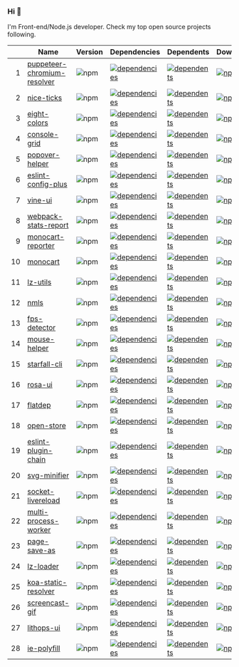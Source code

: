 ### Hi 👋

I'm Front-end/Node.js developer. Check my top open source projects following.

|  |Name                          |Version|Dependencies|Dependents|Downloads
|-:|------------------------------|-------|------------|----------|---------
| 1|[puppeteer-chromium-resolver](https://github.com/cenfun/puppeteer-chromium-resolver)|![npm](https://img.shields.io/npm/v/puppeteer-chromium-resolver)|[![dependencies](https://img.shields.io/librariesio/github/cenfun/puppeteer-chromium-resolver)](https://github.com/cenfun/puppeteer-chromium-resolver/network/dependencies)|[![dependents](https://img.shields.io/librariesio/dependents/npm/puppeteer-chromium-resolver)](https://github.com/cenfun/puppeteer-chromium-resolver/network/dependents)|[![npm](https://img.shields.io/npm/dm/puppeteer-chromium-resolver)](https://www.npmjs.com/package/puppeteer-chromium-resolver)
| 2|[nice-ticks](https://github.com/cenfun/nice-ticks)|![npm](https://img.shields.io/npm/v/nice-ticks)|[![dependencies](https://img.shields.io/librariesio/github/cenfun/nice-ticks)](https://github.com/cenfun/nice-ticks/network/dependencies)|[![dependents](https://img.shields.io/librariesio/dependents/npm/nice-ticks)](https://github.com/cenfun/nice-ticks/network/dependents)|[![npm](https://img.shields.io/npm/dm/nice-ticks)](https://www.npmjs.com/package/nice-ticks)
| 3|[eight-colors](https://github.com/cenfun/eight-colors)|![npm](https://img.shields.io/npm/v/eight-colors)|[![dependencies](https://img.shields.io/librariesio/github/cenfun/eight-colors)](https://github.com/cenfun/eight-colors/network/dependencies)|[![dependents](https://img.shields.io/librariesio/dependents/npm/eight-colors)](https://github.com/cenfun/eight-colors/network/dependents)|[![npm](https://img.shields.io/npm/dm/eight-colors)](https://www.npmjs.com/package/eight-colors)
| 4|[console-grid](https://github.com/cenfun/console-grid)|![npm](https://img.shields.io/npm/v/console-grid)|[![dependencies](https://img.shields.io/librariesio/github/cenfun/console-grid)](https://github.com/cenfun/console-grid/network/dependencies)|[![dependents](https://img.shields.io/librariesio/dependents/npm/console-grid)](https://github.com/cenfun/console-grid/network/dependents)|[![npm](https://img.shields.io/npm/dm/console-grid)](https://www.npmjs.com/package/console-grid)
| 5|[popover-helper](https://github.com/cenfun/popover-helper)|![npm](https://img.shields.io/npm/v/popover-helper)|[![dependencies](https://img.shields.io/librariesio/github/cenfun/popover-helper)](https://github.com/cenfun/popover-helper/network/dependencies)|[![dependents](https://img.shields.io/librariesio/dependents/npm/popover-helper)](https://github.com/cenfun/popover-helper/network/dependents)|[![npm](https://img.shields.io/npm/dm/popover-helper)](https://www.npmjs.com/package/popover-helper)
| 6|[eslint-config-plus](https://github.com/cenfun/eslint-config-plus)|![npm](https://img.shields.io/npm/v/eslint-config-plus)|[![dependencies](https://img.shields.io/librariesio/github/cenfun/eslint-config-plus)](https://github.com/cenfun/eslint-config-plus/network/dependencies)|[![dependents](https://img.shields.io/librariesio/dependents/npm/eslint-config-plus)](https://github.com/cenfun/eslint-config-plus/network/dependents)|[![npm](https://img.shields.io/npm/dm/eslint-config-plus)](https://www.npmjs.com/package/eslint-config-plus)
| 7|[vine-ui](https://github.com/cenfun/vine-ui)|![npm](https://img.shields.io/npm/v/vine-ui)|[![dependencies](https://img.shields.io/librariesio/github/cenfun/vine-ui)](https://github.com/cenfun/vine-ui/network/dependencies)|[![dependents](https://img.shields.io/librariesio/dependents/npm/vine-ui)](https://github.com/cenfun/vine-ui/network/dependents)|[![npm](https://img.shields.io/npm/dm/vine-ui)](https://www.npmjs.com/package/vine-ui)
| 8|[webpack-stats-report](https://github.com/cenfun/webpack-stats-report)|![npm](https://img.shields.io/npm/v/webpack-stats-report)|[![dependencies](https://img.shields.io/librariesio/github/cenfun/webpack-stats-report)](https://github.com/cenfun/webpack-stats-report/network/dependencies)|[![dependents](https://img.shields.io/librariesio/dependents/npm/webpack-stats-report)](https://github.com/cenfun/webpack-stats-report/network/dependents)|[![npm](https://img.shields.io/npm/dm/webpack-stats-report)](https://www.npmjs.com/package/webpack-stats-report)
| 9|[monocart-reporter](https://github.com/cenfun/monocart-reporter)|![npm](https://img.shields.io/npm/v/monocart-reporter)|[![dependencies](https://img.shields.io/librariesio/github/cenfun/monocart-reporter)](https://github.com/cenfun/monocart-reporter/network/dependencies)|[![dependents](https://img.shields.io/librariesio/dependents/npm/monocart-reporter)](https://github.com/cenfun/monocart-reporter/network/dependents)|[![npm](https://img.shields.io/npm/dm/monocart-reporter)](https://www.npmjs.com/package/monocart-reporter)
|10|[monocart](https://github.com/cenfun/monocart)|![npm](https://img.shields.io/npm/v/monocart)|[![dependencies](https://img.shields.io/librariesio/github/cenfun/monocart)](https://github.com/cenfun/monocart/network/dependencies)|[![dependents](https://img.shields.io/librariesio/dependents/npm/monocart)](https://github.com/cenfun/monocart/network/dependents)|[![npm](https://img.shields.io/npm/dm/monocart)](https://www.npmjs.com/package/monocart)
|11|[lz-utils](https://github.com/cenfun/lz-utils)|![npm](https://img.shields.io/npm/v/lz-utils)|[![dependencies](https://img.shields.io/librariesio/github/cenfun/lz-utils)](https://github.com/cenfun/lz-utils/network/dependencies)|[![dependents](https://img.shields.io/librariesio/dependents/npm/lz-utils)](https://github.com/cenfun/lz-utils/network/dependents)|[![npm](https://img.shields.io/npm/dm/lz-utils)](https://www.npmjs.com/package/lz-utils)
|12|[nmls](https://github.com/cenfun/nmls)|![npm](https://img.shields.io/npm/v/nmls)|[![dependencies](https://img.shields.io/librariesio/github/cenfun/nmls)](https://github.com/cenfun/nmls/network/dependencies)|[![dependents](https://img.shields.io/librariesio/dependents/npm/nmls)](https://github.com/cenfun/nmls/network/dependents)|[![npm](https://img.shields.io/npm/dm/nmls)](https://www.npmjs.com/package/nmls)
|13|[fps-detector](https://github.com/cenfun/fps-detector)|![npm](https://img.shields.io/npm/v/fps-detector)|[![dependencies](https://img.shields.io/librariesio/github/cenfun/fps-detector)](https://github.com/cenfun/fps-detector/network/dependencies)|[![dependents](https://img.shields.io/librariesio/dependents/npm/fps-detector)](https://github.com/cenfun/fps-detector/network/dependents)|[![npm](https://img.shields.io/npm/dm/fps-detector)](https://www.npmjs.com/package/fps-detector)
|14|[mouse-helper](https://github.com/cenfun/mouse-helper)|![npm](https://img.shields.io/npm/v/mouse-helper)|[![dependencies](https://img.shields.io/librariesio/github/cenfun/mouse-helper)](https://github.com/cenfun/mouse-helper/network/dependencies)|[![dependents](https://img.shields.io/librariesio/dependents/npm/mouse-helper)](https://github.com/cenfun/mouse-helper/network/dependents)|[![npm](https://img.shields.io/npm/dm/mouse-helper)](https://www.npmjs.com/package/mouse-helper)
|15|[starfall-cli](https://github.com/cenfun/starfall-cli)|![npm](https://img.shields.io/npm/v/starfall-cli)|[![dependencies](https://img.shields.io/librariesio/github/cenfun/starfall-cli)](https://github.com/cenfun/starfall-cli/network/dependencies)|[![dependents](https://img.shields.io/librariesio/dependents/npm/starfall-cli)](https://github.com/cenfun/starfall-cli/network/dependents)|[![npm](https://img.shields.io/npm/dm/starfall-cli)](https://www.npmjs.com/package/starfall-cli)
|16|[rosa-ui](https://github.com/cenfun/rosa-ui)|![npm](https://img.shields.io/npm/v/rosa-ui)|[![dependencies](https://img.shields.io/librariesio/github/cenfun/rosa-ui)](https://github.com/cenfun/rosa-ui/network/dependencies)|[![dependents](https://img.shields.io/librariesio/dependents/npm/rosa-ui)](https://github.com/cenfun/rosa-ui/network/dependents)|[![npm](https://img.shields.io/npm/dm/rosa-ui)](https://www.npmjs.com/package/rosa-ui)
|17|[flatdep](https://github.com/cenfun/flatdep)|![npm](https://img.shields.io/npm/v/flatdep)|[![dependencies](https://img.shields.io/librariesio/github/cenfun/flatdep)](https://github.com/cenfun/flatdep/network/dependencies)|[![dependents](https://img.shields.io/librariesio/dependents/npm/flatdep)](https://github.com/cenfun/flatdep/network/dependents)|[![npm](https://img.shields.io/npm/dm/flatdep)](https://www.npmjs.com/package/flatdep)
|18|[open-store](https://github.com/cenfun/open-store)|![npm](https://img.shields.io/npm/v/open-store)|[![dependencies](https://img.shields.io/librariesio/github/cenfun/open-store)](https://github.com/cenfun/open-store/network/dependencies)|[![dependents](https://img.shields.io/librariesio/dependents/npm/open-store)](https://github.com/cenfun/open-store/network/dependents)|[![npm](https://img.shields.io/npm/dm/open-store)](https://www.npmjs.com/package/open-store)
|19|[eslint-plugin-chain](https://github.com/cenfun/eslint-plugin-chain)|![npm](https://img.shields.io/npm/v/eslint-plugin-chain)|[![dependencies](https://img.shields.io/librariesio/github/cenfun/eslint-plugin-chain)](https://github.com/cenfun/eslint-plugin-chain/network/dependencies)|[![dependents](https://img.shields.io/librariesio/dependents/npm/eslint-plugin-chain)](https://github.com/cenfun/eslint-plugin-chain/network/dependents)|[![npm](https://img.shields.io/npm/dm/eslint-plugin-chain)](https://www.npmjs.com/package/eslint-plugin-chain)
|20|[svg-minifier](https://github.com/cenfun/svg-minifier)|![npm](https://img.shields.io/npm/v/svg-minifier)|[![dependencies](https://img.shields.io/librariesio/github/cenfun/svg-minifier)](https://github.com/cenfun/svg-minifier/network/dependencies)|[![dependents](https://img.shields.io/librariesio/dependents/npm/svg-minifier)](https://github.com/cenfun/svg-minifier/network/dependents)|[![npm](https://img.shields.io/npm/dm/svg-minifier)](https://www.npmjs.com/package/svg-minifier)
|21|[socket-livereload](https://github.com/cenfun/socket-livereload)|![npm](https://img.shields.io/npm/v/socket-livereload)|[![dependencies](https://img.shields.io/librariesio/github/cenfun/socket-livereload)](https://github.com/cenfun/socket-livereload/network/dependencies)|[![dependents](https://img.shields.io/librariesio/dependents/npm/socket-livereload)](https://github.com/cenfun/socket-livereload/network/dependents)|[![npm](https://img.shields.io/npm/dm/socket-livereload)](https://www.npmjs.com/package/socket-livereload)
|22|[multi-process-worker](https://github.com/cenfun/multi-process-worker)|![npm](https://img.shields.io/npm/v/multi-process-worker)|[![dependencies](https://img.shields.io/librariesio/github/cenfun/multi-process-worker)](https://github.com/cenfun/multi-process-worker/network/dependencies)|[![dependents](https://img.shields.io/librariesio/dependents/npm/multi-process-worker)](https://github.com/cenfun/multi-process-worker/network/dependents)|[![npm](https://img.shields.io/npm/dm/multi-process-worker)](https://www.npmjs.com/package/multi-process-worker)
|23|[page-save-as](https://github.com/cenfun/page-save-as)|![npm](https://img.shields.io/npm/v/page-save-as)|[![dependencies](https://img.shields.io/librariesio/github/cenfun/page-save-as)](https://github.com/cenfun/page-save-as/network/dependencies)|[![dependents](https://img.shields.io/librariesio/dependents/npm/page-save-as)](https://github.com/cenfun/page-save-as/network/dependents)|[![npm](https://img.shields.io/npm/dm/page-save-as)](https://www.npmjs.com/package/page-save-as)
|24|[lz-loader](https://github.com/cenfun/lz-loader)|![npm](https://img.shields.io/npm/v/lz-loader)|[![dependencies](https://img.shields.io/librariesio/github/cenfun/lz-loader)](https://github.com/cenfun/lz-loader/network/dependencies)|[![dependents](https://img.shields.io/librariesio/dependents/npm/lz-loader)](https://github.com/cenfun/lz-loader/network/dependents)|[![npm](https://img.shields.io/npm/dm/lz-loader)](https://www.npmjs.com/package/lz-loader)
|25|[koa-static-resolver](https://github.com/cenfun/koa-static-resolver)|![npm](https://img.shields.io/npm/v/koa-static-resolver)|[![dependencies](https://img.shields.io/librariesio/github/cenfun/koa-static-resolver)](https://github.com/cenfun/koa-static-resolver/network/dependencies)|[![dependents](https://img.shields.io/librariesio/dependents/npm/koa-static-resolver)](https://github.com/cenfun/koa-static-resolver/network/dependents)|[![npm](https://img.shields.io/npm/dm/koa-static-resolver)](https://www.npmjs.com/package/koa-static-resolver)
|26|[screencast-gif](https://github.com/cenfun/screencast-gif)|![npm](https://img.shields.io/npm/v/screencast-gif)|[![dependencies](https://img.shields.io/librariesio/github/cenfun/screencast-gif)](https://github.com/cenfun/screencast-gif/network/dependencies)|[![dependents](https://img.shields.io/librariesio/dependents/npm/screencast-gif)](https://github.com/cenfun/screencast-gif/network/dependents)|[![npm](https://img.shields.io/npm/dm/screencast-gif)](https://www.npmjs.com/package/screencast-gif)
|27|[lithops-ui](https://github.com/cenfun/lithops-ui)|![npm](https://img.shields.io/npm/v/lithops-ui)|[![dependencies](https://img.shields.io/librariesio/github/cenfun/lithops-ui)](https://github.com/cenfun/lithops-ui/network/dependencies)|[![dependents](https://img.shields.io/librariesio/dependents/npm/lithops-ui)](https://github.com/cenfun/lithops-ui/network/dependents)|[![npm](https://img.shields.io/npm/dm/lithops-ui)](https://www.npmjs.com/package/lithops-ui)
|28|[ie-polyfill](https://github.com/cenfun/ie-polyfill)|![npm](https://img.shields.io/npm/v/ie-polyfill)|[![dependencies](https://img.shields.io/librariesio/github/cenfun/ie-polyfill)](https://github.com/cenfun/ie-polyfill/network/dependencies)|[![dependents](https://img.shields.io/librariesio/dependents/npm/ie-polyfill)](https://github.com/cenfun/ie-polyfill/network/dependents)|[![npm](https://img.shields.io/npm/dm/ie-polyfill)](https://www.npmjs.com/package/ie-polyfill)